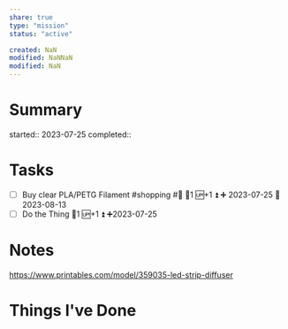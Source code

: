 ```yaml
---
share: true
type: "mission"
status: "active"

created: NaN 
modified: NaNNaN 
modified: NaN
---
```

 
# Summary
started:: 2023-07-25
completed::
# Tasks
- [ ] Buy clear PLA/PETG Filament #shopping #🔩 🥄1 🆙+1 ⏫ ➕ 2023-07-25 🛫 2023-08-13
- [ ] Do the Thing 🥄1 🆙+1 ⏫ ➕2023-07-25
# Notes
https://www.printables.com/model/359035-led-strip-diffuser
# Things I've Done